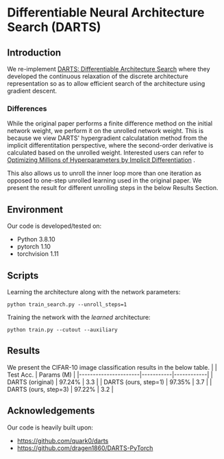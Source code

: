# Differentiable Neural Architecture Search (DARTS)

## Introduction
We re-implement [DARTS: Differentiable Architecture Search](https://arxiv.org/abs/1806.09055) where
they developed the continuous relaxation of the discrete architecture representation so as to allow 
efficient search of the architecture using gradient descent.

### Differences
While the original paper performs a finite difference method on the initial network weight, 
we perform it on the unrolled network weight.
This is because we view DARTS' hypergradient calculatation method from the implicit differentitation
perspective, where the second-order derivative is calculated based on the unrolled weight.
Interested users can refer to 
[Optimizing Millions of Hyperparameters by Implicit Differentiation](https://arxiv.org/pdf/1911.02590)
.

This also allows us to unroll the inner loop more than one iteration as opposed to one-step unrolled
learning used in the original paper. We present the result for different unrolling steps in the 
below Results Section.


## Environment
Our code is developed/tested on:

- Python 3.8.10
- pytorch 1.10
- torchvision 1.11

## Scripts
Learning the architecture along with the network parameters:
```
python train_search.py --unroll_steps=1
```
Training the network with the *learned* architecture:
```
python train.py --cutout --auxiliary
```

## Results
We present the CIFAR-10 image classification results in the below table.
|                      | Test Acc. | Params (M) |
|----------------------|-----------|------------|
| DARTS (original)     | 97.24%    | 3.3        |
| DARTS (ours, step=1) | 97.35%    | 3.7        |
| DARTS (ours, step=3) | 97.22%    | 3.2        |

## Acknowledgements
Our code is heavily built upon:
- https://github.com/quark0/darts
- https://github.com/dragen1860/DARTS-PyTorch

